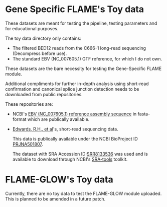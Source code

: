 # Gene Specific FLAME's Toy data

These datasets are meant for testing the pipeline, testing parameters and for educational purposes. 

The toy data directory only contains:
- The filtered BED12 reads from the C666-1 long-read sequencing (Decompress before use).
- The standard EBV (NC_007605.1) GTF reference, for which I do not own.

These datasets are the bare necessity for testing the Gene-Specific FLAME module. 

Additional compliments for further in-depth analysis using short-read confirmation and canonical splice junction detection needs to be downloaded from public repositories. 

These repositories are:

- NCBI's [EBV (NC_007605.1) reference assembly sequence](https://www.ncbi.nlm.nih.gov/nuccore/NC_007605.1?report=fasta) in fasta-format which are publically available.

- [Edwards, R.H., et al]( https://doi.org/10.1371/journal.ppat.1008071)'s, short-read sequencing data. 

  This data is publically available under the NCBI BioProject ID [PRJNA501807](https://www.ncbi.nlm.nih.gov/bioproject/PRJNA501807). 
  
  The dataset with SRA Accession ID:[SRR8133536](https://www.ncbi.nlm.nih.gov/sra/SRX4954558) was used and is available to download through NCBI's [SRA-tools](https://github.com/ncbi/sra-tools) toolkit.


# FLAME-GLOW's Toy data
Currently, there are no toy data to test the FLAME-GLOW module uploaded. This is planned to be amended in a future patch.

